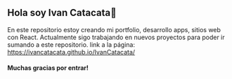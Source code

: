 ## Hola soy Ivan Catacata👋
En este repositorio estoy creando mi portfolio, desarrollo apps, sitios web con React.
Actualmente sigo trabajando en nuevos proyectos para poder ir sumando a este repositorio.
link a la página: https://ivancatacata.github.io/IvanCatacata/
#### Muchas gracias por entrar!
